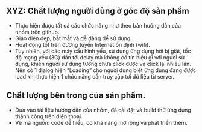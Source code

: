 ## XYZ: Chất lượng người dùng ở góc độ sản phẩm
-	Thực hiện được tất cả các chức năng như theo bản hướng dẫn của nhóm trên github.
-	Giao diện đẹp, bắt mắt và dễ dàng để sử dụng.
-	Hoạt động tốt trên đường tuyền Internet ổn định (wifi).
-	Tuy nhiên, với các máy cấu hình yếu, sử dụng ứng dụng hơi bị giật, tốc độ mạng yếu (3G) dẫn tới delay mà không có tín hiệu gì với người sử dụng, khiến người sử dụng tưởng chưa click được và click lại nhiều lần. Nên có 1 dialog hiện “Loading” cho người dùng biết ứng dụng đang được load khi thực hiện 1 chức năng cần truy cập tơi dữ liệu từ server.

## Chất lượng bên trong của sản phẩm.
- Dựa vào tài liệu hướng dẫn của nhóm, đã cài đặt và build thử ứng dụng thành công trên điện thoại.
- Về mã nguồn: code dễ hiểu, có khả năng mở rộng và phát triển thêm.
